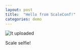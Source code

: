```yaml
---
layout: post
title:  "Hello from ScaleConf!"
categories: demo
---
```


![It uploaded](https://s3.amazonaws.com/f.cl.ly/items/400C3s011j46132W0e2r/selfie.jpg?v=5c761def)

Scale selfie!

